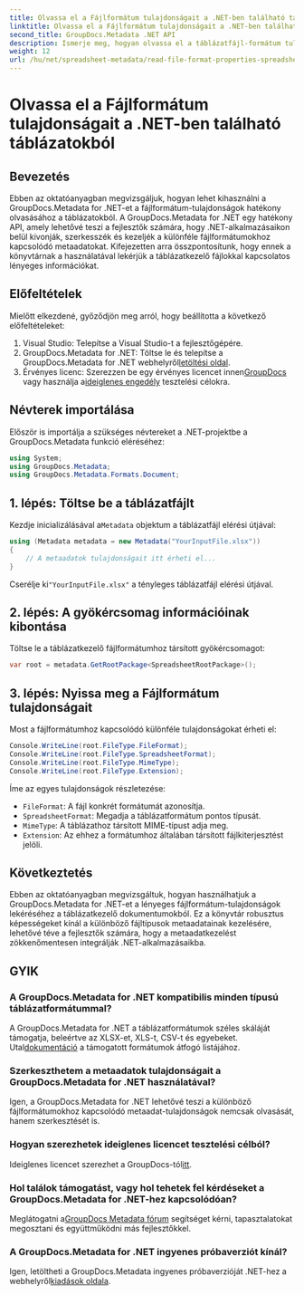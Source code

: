 ```yaml
---
title: Olvassa el a Fájlformátum tulajdonságait a .NET-ben található táblázatokból
linktitle: Olvassa el a Fájlformátum tulajdonságait a .NET-ben található táblázatokból
second_title: GroupDocs.Metadata .NET API
description: Ismerje meg, hogyan olvassa el a táblázatfájl-formátum tulajdonságait a GroupDocs.Metadata for .NET használatával. Egyszerű API-hívásokkal elérheti a fájlformátumot, MIME-típust és még sok mást.
weight: 12
url: /hu/net/spreadsheet-metadata/read-file-format-properties-spreadsheets/
---
```


# Olvassa el a Fájlformátum tulajdonságait a .NET-ben található táblázatokból

## Bevezetés
Ebben az oktatóanyagban megvizsgáljuk, hogyan lehet kihasználni a GroupDocs.Metadata for .NET-et a fájlformátum-tulajdonságok hatékony olvasásához a táblázatokból. A GroupDocs.Metadata for .NET egy hatékony API, amely lehetővé teszi a fejlesztők számára, hogy .NET-alkalmazásaikon belül kivonják, szerkesszék és kezeljék a különféle fájlformátumokhoz kapcsolódó metaadatokat. Kifejezetten arra összpontosítunk, hogy ennek a könyvtárnak a használatával lekérjük a táblázatkezelő fájlokkal kapcsolatos lényeges információkat.
## Előfeltételek
Mielőtt elkezdené, győződjön meg arról, hogy beállította a következő előfeltételeket:
1. Visual Studio: Telepítse a Visual Studio-t a fejlesztőgépére.
2.  GroupDocs.Metadata for .NET: Töltse le és telepítse a GroupDocs.Metadata for .NET webhelyről[letöltési oldal](https://releases.groupdocs.com/metadata/net/).
3.  Érvényes licenc: Szerezzen be egy érvényes licencet innen[GroupDocs](https://purchase.groupdocs.com/buy) vagy használja a[ideiglenes engedély](https://purchase.groupdocs.com/temporary-license/) tesztelési célokra.

## Névterek importálása
Először is importálja a szükséges névtereket a .NET-projektbe a GroupDocs.Metadata funkció eléréséhez:
```csharp
using System;
using GroupDocs.Metadata;
using GroupDocs.Metadata.Formats.Document;
```
## 1. lépés: Töltse be a táblázatfájlt
 Kezdje inicializálásával a`Metadata` objektum a táblázatfájl elérési útjával:
```csharp
using (Metadata metadata = new Metadata("YourInputFile.xlsx"))
{
    // A metaadatok tulajdonságait itt érheti el...
}
```
 Cserélje ki`"YourInputFile.xlsx"` a tényleges táblázatfájl elérési útjával.
## 2. lépés: A gyökércsomag információinak kibontása
Töltse le a táblázatkezelő fájlformátumhoz társított gyökércsomagot:
```csharp
var root = metadata.GetRootPackage<SpreadsheetRootPackage>();
```
## 3. lépés: Nyissa meg a Fájlformátum tulajdonságait
Most a fájlformátumhoz kapcsolódó különféle tulajdonságokat érheti el:
```csharp
Console.WriteLine(root.FileType.FileFormat);
Console.WriteLine(root.FileType.SpreadsheetFormat);
Console.WriteLine(root.FileType.MimeType);
Console.WriteLine(root.FileType.Extension);
```
Íme az egyes tulajdonságok részletezése:
- `FileFormat`: A fájl konkrét formátumát azonosítja.
- `SpreadsheetFormat`: Megadja a táblázatformátum pontos típusát.
- `MimeType`: A táblázathoz társított MIME-típust adja meg.
- `Extension`: Az ehhez a formátumhoz általában társított fájlkiterjesztést jelöli.

## Következtetés
Ebben az oktatóanyagban megvizsgáltuk, hogyan használhatjuk a GroupDocs.Metadata for .NET-et a lényeges fájlformátum-tulajdonságok lekéréséhez a táblázatkezelő dokumentumokból. Ez a könyvtár robusztus képességeket kínál a különböző fájltípusok metaadatainak kezelésére, lehetővé téve a fejlesztők számára, hogy a metaadatkezelést zökkenőmentesen integrálják .NET-alkalmazásaikba.

## GYIK
### A GroupDocs.Metadata for .NET kompatibilis minden típusú táblázatformátummal?
 A GroupDocs.Metadata for .NET a táblázatformátumok széles skáláját támogatja, beleértve az XLSX-et, XLS-t, CSV-t és egyebeket. Utal[dokumentáció](https://tutorials.groupdocs.com/metadata/net/) a támogatott formátumok átfogó listájához.
### Szerkeszthetem a metaadatok tulajdonságait a GroupDocs.Metadata for .NET használatával?
Igen, a GroupDocs.Metadata for .NET lehetővé teszi a különböző fájlformátumokhoz kapcsolódó metaadat-tulajdonságok nemcsak olvasását, hanem szerkesztését is.
### Hogyan szerezhetek ideiglenes licencet tesztelési célból?
 Ideiglenes licencet szerezhet a GroupDocs-tól[itt](https://purchase.groupdocs.com/temporary-license/).
### Hol találok támogatást, vagy hol tehetek fel kérdéseket a GroupDocs.Metadata for .NET-hez kapcsolódóan?
 Meglátogatni a[GroupDocs Metadata fórum](https://forum.groupdocs.com/c/metadata/14) segítséget kérni, tapasztalatokat megosztani és együttműködni más fejlesztőkkel.
### A GroupDocs.Metadata for .NET ingyenes próbaverziót kínál?
 Igen, letöltheti a GroupDocs.Metadata ingyenes próbaverzióját .NET-hez a webhelyről[kiadások oldala](https://releases.groupdocs.com/).